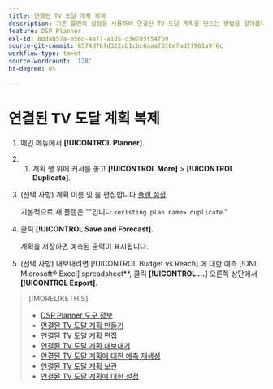 ```yaml
---
title: 연결된 TV 도달 계획 복제
description: 기존 플랜의 설정을 사용하여 연결된 TV 도달 계획을 만드는 방법을 알아봅니다.
feature: DSP Planner
exl-id: 80dab57a-e56d-4a77-a1d5-c3e705f54fb9
source-git-commit: 8574d76fd322cb1cbc6aaaf316e7ad2f961a9f6c
workflow-type: tm+mt
source-wordcount: '128'
ht-degree: 0%

---
```


# 연결된 TV 도달 계획 복제

1. 메인 메뉴에서 **[!UICONTROL Planner]**.

1. 
   1. 계획 행 위에 커서를 놓고 **[!UICONTROL More]** > **[!UICONTROL Duplicate]**.

1. (선택 사항) 계획 이름 및 을 편집합니다 [플랜 설정](planner-settings.md).

   기본적으로 새 플랜은 &quot;&quot;입니다.`<existing plan name> duplicate`.&quot;

1. 클릭 **[!UICONTROL Save and Forecast]**.

   계획을 저장하면 예측된 출력이 표시됩니다.

1. (선택 사항) 내보내려면 [!UICONTROL Budget vs Reach] 에 대한 예측 [!DNL Microsoft® Excel] spreadsheet**, 클릭 **[!UICONTROL ...]** 오른쪽 상단에서 **[!UICONTROL Export]**.

>[!MORELIKETHIS]
>
>* [DSP Planner 도구 정보](planner-about.md)
>* [연결된 TV 도달 계획 만들기](planner-create.md)
>* [연결된 TV 도달 계획 편집](planner-edit.md)
>* [연결된 TV 도달 계획 내보내기](planner-export.md)
>* [연결된 TV 도달 계획에 대한 예측 재생성](planner-forecast.md)
>* [연결된 TV 도달 계획 보관](planner-archive.md)
>* [연결된 TV 도달 계획에 대한 설정](planner-settings.md)
